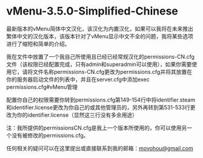 # vMenu-3.5.0-Simplified-Chinese
最新版本的vMenu简体中文汉化，该汉化为内置汉化，如果可以我将在未来推出繁体中文的汉化版本，该版本针对了vMenu显示中文不全的问题，我将某些选项进行了缩短和简单的介绍。

我在文件中放置了一个我自己所使用且已经已经常规汉化的permissions-CN.cfg文件（该权限已经配置完成，只有admin和superadmin可以使用），如果你需要使用它，请将文件名称permissions-CN.cfg更改为permissions.cfg并将其放置在你的服务器启动文件的列表中，并且在server.cfg中添加exec permissions.cfg#vMenu管理

配置你自己的权限需要你转到permissions.cfg第149-154行中将identifier.steam和identifier.license更改为你自己的或其他管理员的，另外再转到第531-533行更改为你的identifier.license（显然这三行没有多余用途）

注：我所提供的permissionsCN.cfg是我上一个版本所使用的，你可以使用另一个没有被修改的permissions.cfg。



任何相关的疑问可以在这里提出或直接联系到我的邮箱：movohou@gmail.com
